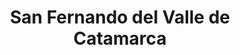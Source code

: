 ---
title: San Fernando del Valle de Catamarca
url: /san-fernando-del-valle-de-catamarca/
latitude: -28.476
longitude: -65.774
---